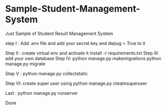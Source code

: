 # Sample-Student-Management-System
Just Sample of Student Result Management System


step I :
           Add .env file and add your secret key and depug = True to it 
  
Step II :  create virtual env and activate it
            install -r requirements.txt
Step III:   add your own database
Step IV:    python manage.py makemigrations
             python manage.py migrate
           
Step V :  python manage.py collectstatic
 
Step VI:  create super user using 
          python manage.py cteatesuperuser
          
Last :    python manage.py runserver

Done
       
